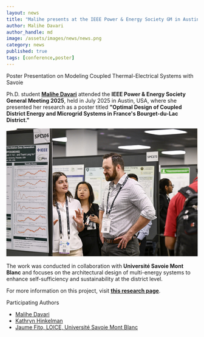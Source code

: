```yaml
---
layout: news
title: "Malihe presents at the IEEE Power & Energy Society GM in Austin, TX"
author: Malihe Davari
author_handle: md
image: /assets/images/news/news.png
category: news
published: true
tags: [conference,poster]
---
```


<div class="bigspacer"></div>
<div class="head">Poster Presentation on Modeling Coupled Thermal-Electrical Systems with Savoie </div>
<div class="spacer"></div>

Ph.D. student [**Malihe Davari**](https://www.theseelab.org/team/malihe-davari) attended the **IEEE Power & Energy Society General Meeting 2025**, held in July 2025 in Austin, USA, where she presented her research as a poster titled **"Optimal Design of Coupled District Energy and Microgrid Systems in France's Bourget-du-Lac District."**

![alt text](/assets/images/news/360-IEEE-PES-General-Meeting-2025-Austin.jpg "Malihe presents her poster at the 2025 IEEE PES GM.")

The work was conducted in collaboration with **Université Savoie Mont Blanc** and focuses on the architectural design of multi-energy systems to enhance self-sufficiency and sustainability at the district level.

For more information on this project, visit [**this research page**](/projects/_posts/2024-04-09-savoie.md).

<div class="bigspacer"></div>
<div class="head">Participating Authors</div>
<div class="spacer"></div>

- [Malihe Davari](/team/_posts/2025-01-18-malihe-davari.md)
- [Kathryn Hinkelman](/team/_posts/2024-02-04-kathryn-hinkelman.md)
- [Jaume Fito, LOICE, Université Savoie Mont Blanc](https://www.univ-smb.fr/locie/en/jaume-fito-membre-du-locie/)
